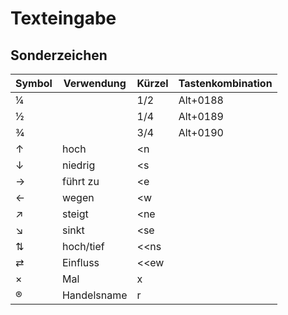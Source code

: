 # Texteingabe

## Sonderzeichen

| Symbol | Verwendung  | Kürzel     | Tastenkombination
| ------ | ----------  | ---------- | -----------------
| ¼      |             | 1/2        | Alt+0188
| ½      |             | 1/4        | Alt+0189
| ¾      |             | 3/4        | Alt+0190
| ↑      | hoch        | <n
| ↓      | niedrig     | <s
| →      | führt zu    | <e
| ←      | wegen       | <w
| ↗      | steigt      | <ne
| ↘      | sinkt       | <se
| ⇅      | hoch/tief   | <<ns
| ⇄      | Einfluss    | <<ew
| ×      | Mal         | x
| ®      | Handelsname | r

